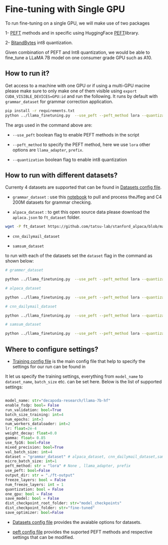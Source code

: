 # Fine-tuning with Single GPU

To run fine-tuning on a single GPU, we will  make use of two packages

1- [PEFT](https://huggingface.co/blog/peft) methods and in specific using HuggingFace [PEFT](https://github.com/huggingface/peft)library. 

2- [BitandBytes](https://github.com/TimDettmers/bitsandbytes) int8 quantization.

Given combination of PEFT and Int8 quantization, we would be able to fine_tune a LLaMA 7B model on one consumer grade GPU such as A10.


## How to run it?

Get access to a machine with one GPU or if using a multi-GPU macine please make sure to only make one of them visible using `export CUDA_VISIBLE_DEVICES=GPU:id` and run the following. It runs by default with `grammar_dataset` for grammar correction application.


```bash
pip install -r requirements.txt
python ../llama_finetuning.py  --use_peft --peft_method lora --quantization 

```
The args used in the command above are:

* `--use_peft` boolean flag to enable PEFT methods in the script

* `--peft_method` to specify the PEFT method, here we use `lora` other options are `llama_adapter`, `prefix`. 

* `--quantization` boolean flag to enable int8 quantization


## How to run with different datasets?

Currenty 4 datasets are supported that can be found in [Datasets config file](../configs/datasets.py).

* `grammar_dataset` : use this [notebook](../ft_datasets/grammar_dataset/grammar_dataset_process.ipynb) to pull and process theJfleg and C4 200M datasets for grammar checking.

* `alpaca_dataset` : to get this open source data please download the `aplaca.json` to `ft_dataset` folder.

```bash
wget -P ft_dataset https://github.com/tatsu-lab/stanford_alpaca/blob/main/alpaca_data.json
```

* `cnn_dailymail_dataset`

* `samsum_dataset`

to run with each of the datasets set the `dataset` flag in the command as shown below:

```bash
# grammer_dataset

python ../llama_finetuning.py  --use_peft --peft_method lora --quantization  --dataset grammar_dataset

# alpaca_dataset

python ../llama_finetuning.py  --use_peft --peft_method lora --quantization  --dataset alpaca_dataset

# cnn_dailymail_dataset

python ../llama_finetuning.py  --use_peft --peft_method lora --quantization  --dataset cnn_dailymail_dataset

# samsum_dataset

python ../llama_finetuning.py  --use_peft --peft_method lora --quantization  --dataset samsum_dataset

```

## Where to configure settings?

* [Training config file](../configs/training.py) is the main config file that help to specify the settings for our run can be found in

It let us specify the training settings, everything from `model_name` to `dataset_name`, `batch_size` etc. can be set here. Below is the list of supported settings:

```python

model_name: str="decapoda-research/llama-7b-hf"
enable_fsdp: bool= False 
run_validation: bool=True
batch_size_training: int=4
num_epochs: int=3
num_workers_dataloader: int=2
lr: float=2e-4
weight_decay: float=0.0
gamma: float= 0.85
use_fp16: bool=False
mixed_precision: bool=True
val_batch_size: int=4
dataset = "grammar_dataset" # alpaca_dataset, cnn_dailymail_dataset,samsum_dataset
micro_batch_size: int=1
peft_method: str = "lora" # None , llama_adapter, prefix
use_peft: bool=False
output_dir: str = "./ft-output"
freeze_layers: bool = False
num_freeze_layers: int = 1
quantization: bool = False
one_gpu: bool = False
save_model: bool = False
dist_checkpoint_root_folder: str="model_checkpoints"
dist_checkpoint_folder: str="fine-tuned"
save_optimizer: bool=False

```

* [Datasets config file](../configs/datasets.py) provides the avaiable options for datasets.

* [peft config file](../configs/peft.py) provides the suported PEFT methods and respective settings that can be modified.  